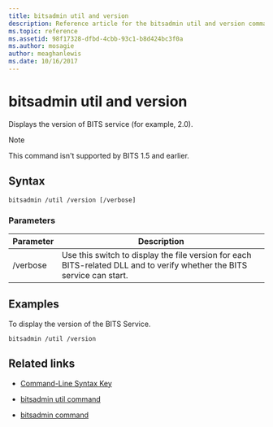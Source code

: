 ```yaml
---
title: bitsadmin util and version
description: Reference article for the bitsadmin util and version command, which displays the version of BITS service.
ms.topic: reference
ms.assetid: 98f17328-dfbd-4cbb-93c1-b8d424bc3f0a
ms.author: mosagie
author: meaghanlewis
ms.date: 10/16/2017
---
```


# bitsadmin util and version

Displays the version of BITS service (for example, 2.0).

> [!NOTE]
> This command isn't supported by BITS 1.5 and earlier.

## Syntax

```
bitsadmin /util /version [/verbose]
```

### Parameters

| Parameter | Description |
| --------- | ----------- |
| /verbose | Use this switch to display the file version for each BITS-related DLL and to verify whether the BITS service can start.|

## Examples

To display the version of the BITS Service.

```
bitsadmin /util /version
```

## Related links

- [Command-Line Syntax Key](command-line-syntax-key.md)

- [bitsadmin util command](bitsadmin-util.md)

- [bitsadmin command](bitsadmin.md)

